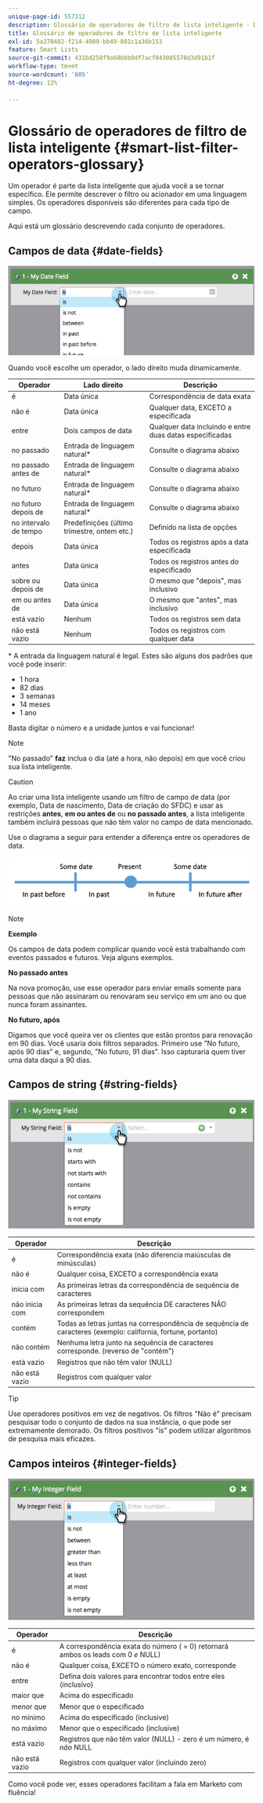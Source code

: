 ```yaml
---
unique-page-id: 557312
description: Glossário de operadores de filtro de lista inteligente - Documentação do Marketo - Documentação do produto
title: Glossário de operadores de filtro de lista inteligente
exl-id: 5a370482-f214-4909-bb49-801c1a36b153
feature: Smart Lists
source-git-commit: 431bd258f9a68bbb9df7acf043085578d3d91b1f
workflow-type: tm+mt
source-wordcount: '605'
ht-degree: 12%

---
```


# Glossário de operadores de filtro de lista inteligente {#smart-list-filter-operators-glossary}

Um operador é parte da lista inteligente que ajuda você a se tornar específico. Ele permite descrever o filtro ou acionador em uma linguagem simples. Os operadores disponíveis são diferentes para cada tipo de campo.

Aqui está um glossário descrevendo cada conjunto de operadores.

## Campos de data {#date-fields}

![](assets/image2014-9-10-17-3a15-3a47.png)

Quando você escolhe um operador, o lado direito muda dinamicamente.

| Operador | Lado direito | Descrição |
|---|---|---|
| é | Data única | Correspondência de data exata |
| não é | Data única | Qualquer data, EXCETO a especificada |
| entre | Dois campos de data | Qualquer data incluindo e entre duas datas especificadas |
| no passado | Entrada de linguagem natural&#42; | Consulte o diagrama abaixo |
| no passado antes de | Entrada de linguagem natural&#42; | Consulte o diagrama abaixo |
| no futuro | Entrada de linguagem natural&#42; | Consulte o diagrama abaixo |
| no futuro depois de | Entrada de linguagem natural&#42; | Consulte o diagrama abaixo |
| no intervalo de tempo | Predefinições (último trimestre, ontem etc.) | Definido na lista de opções |
| depois | Data única | Todos os registros após a data especificada |
| antes | Data única | Todos os registros antes do especificado |
| sobre ou depois de | Data única | O mesmo que &quot;depois&quot;, mas inclusivo |
| em ou antes de | Data única | O mesmo que &quot;antes&quot;, mas inclusivo |
| está vazio | Nenhum | Todos os registros sem data |
| não está vazio | Nenhum | Todos os registros com qualquer data |

&#42; A entrada da linguagem natural é legal. Estes são alguns dos padrões que você pode inserir:

* 1 hora
* 82 dias
* 3 semanas
* 14 meses
* 1 ano

Basta digitar o número e a unidade juntos e vai funcionar!

>[!NOTE]
>
>&quot;No passado&quot; **faz** inclua o dia (até a hora, não depois) em que você criou sua lista inteligente.

>[!CAUTION]
>
>Ao criar uma lista inteligente usando um filtro de campo de data (por exemplo, Data de nascimento, Data de criação do SFDC) e usar as restrições **antes**, **em ou antes de** ou **no passado antes**, a lista inteligente também incluirá pessoas que não têm valor no campo de data mencionado.

Use o diagrama a seguir para entender a diferença entre os operadores de data.

![](assets/image2014-9-10-17-3a15-3a58.png)

>[!NOTE]
>
>**Exemplo**
>
>Os campos de data podem complicar quando você está trabalhando com eventos passados e futuros. Veja alguns exemplos.
>
>**No passado antes**
>
>Na nova promoção, use esse operador para enviar emails somente para pessoas que não assinaram ou renovaram seu serviço em um ano ou que nunca foram assinantes.
>
>**No futuro, após**
>
>Digamos que você queira ver os clientes que estão prontos para renovação em 90 dias. Você usaria dois filtros separados. Primeiro use &quot;No futuro, após 90 dias&quot; e, segundo, &quot;No futuro, 91 dias&quot;. Isso capturaria quem tiver uma data daqui a 90 dias.

## Campos de string {#string-fields}

![](assets/image2014-9-10-17-3a16-3a6.png)

| Operador | Descrição |
|---|---|
| é | Correspondência exata (não diferencia maiúsculas de minúsculas) |
| não é | Qualquer coisa, EXCETO a correspondência exata |
| inicia com | As primeiras letras da correspondência de sequência de caracteres |
| não inicia com | As primeiras letras da sequência DE caracteres NÃO correspondem |
| contém | Todas as letras juntas na correspondência de sequência de caracteres (exemplo: california, fortune, portanto) |
| não contém | Nenhuma letra junto na sequência de caracteres corresponde. (reverso de &quot;contém&quot;) |
| está vazio | Registros que não têm valor (NULL) |
| não está vazio | Registros com qualquer valor |

>[!TIP]
>
>Use operadores positivos em vez de negativos. Os filtros &quot;Não é&quot; precisam pesquisar todo o conjunto de dados na sua instância, o que pode ser extremamente demorado. Os filtros positivos &quot;is&quot; podem utilizar algoritmos de pesquisa mais eficazes.

## Campos inteiros {#integer-fields}

![](assets/image2014-9-10-17-3a16-3a14.png)

<table> 
 <thead> 
  <tr> 
   <th colspan="1" rowspan="1">Operador</th> 
   <th colspan="1" rowspan="1">Descrição</th> 
  </tr> 
 </thead> 
 <tbody> 
  <tr> 
   <td colspan="1" rowspan="1">é</td> 
   <td colspan="1" rowspan="1">A correspondência exata do número ( = 0) retornará ambos os leads com 0 <em>e</em> NULL)</td> 
  </tr> 
  <tr> 
   <td colspan="1" rowspan="1">não é</td> 
   <td colspan="1" rowspan="1">Qualquer coisa, EXCETO o número exato, corresponde</td> 
  </tr> 
  <tr> 
   <td colspan="1" rowspan="1">entre</td> 
   <td colspan="1" rowspan="1">Defina dois valores para encontrar todos entre eles (inclusivo)</td> 
  </tr> 
  <tr> 
   <td colspan="1" rowspan="1">maior que</td> 
   <td colspan="1" rowspan="1">Acima do especificado</td> 
  </tr> 
  <tr> 
   <td colspan="1" rowspan="1">menor que</td> 
   <td colspan="1" rowspan="1">Menor que o especificado</td> 
  </tr> 
  <tr> 
   <td colspan="1" rowspan="1">no mínimo</td> 
   <td colspan="1" rowspan="1">Acima do especificado (inclusive)</td> 
  </tr> 
  <tr> 
   <td colspan="1" rowspan="1">no máximo</td> 
   <td colspan="1" rowspan="1">Menor que o especificado (inclusive)</td> 
  </tr> 
  <tr> 
   <td colspan="1" rowspan="1">está vazio</td> 
   <td colspan="1" rowspan="1">Registros que não têm valor (NULL) - zero é um número, é <em>não</em> NULL</td> 
  </tr> 
  <tr> 
   <td colspan="1" rowspan="1">não está vazio</td> 
   <td colspan="1" rowspan="1">Registros com qualquer valor (incluindo zero)</td> 
  </tr> 
 </tbody> 
</table>

Como você pode ver, esses operadores facilitam a fala em Marketo com fluência!
